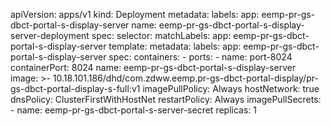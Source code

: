 
apiVersion: apps/v1
kind: Deployment
metadata:
  labels:
    app: eemp-pr-gs-dbct-portal-s-display-server
  name: eemp-pr-gs-dbct-portal-s-display-server-deployment
spec:
  selector:
    matchLabels:
      app: eemp-pr-gs-dbct-portal-s-display-server
  template:
    metadata:
      labels:
        app: eemp-pr-gs-dbct-portal-s-display-server
    spec:
      containers:
        - ports:
            - name: port-8024
              containerPort: 8024
          name: eemp-pr-gs-dbct-portal-s-display-server
          image: >-
            10.18.101.186/dhd/com.zdww.eemp.pr-gs-dbct-portal-display/pr-gs-dbct-portal-display-s-full:v1
          imagePullPolicy: Always
      hostNetwork: true
      dnsPolicy: ClusterFirstWithHostNet
      restartPolicy: Always
      imagePullSecrets:
        - name: eemp-pr-gs-dbct-portal-s-server-secret
  replicas: 1



